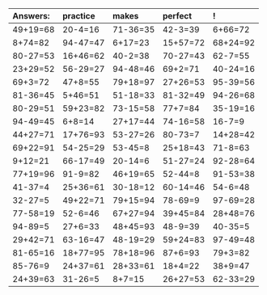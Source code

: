 | Answers: | practice | makes | perfect | ! |
| :--- | :--- | :--- | :--- | :--- |
| 49+19=68 | 20-4=16 | 71-36=35 | 42-3=39 | 6+66=72 | 
| 8+74=82 | 94-47=47 | 6+17=23 | 15+57=72 | 68+24=92 | 
| 80-27=53 | 16+46=62 | 40-2=38 | 70-27=43 | 62-7=55 | 
| 23+29=52 | 56-29=27 | 94-48=46 | 69+2=71 | 40-24=16 | 
| 69+3=72 | 47+8=55 | 79+18=97 | 27+26=53 | 95-39=56 | 
| 81-36=45 | 5+46=51 | 51-18=33 | 81-32=49 | 94-26=68 | 
| 80-29=51 | 59+23=82 | 73-15=58 | 77+7=84 | 35-19=16 | 
| 94-49=45 | 6+8=14 | 27+17=44 | 74-16=58 | 16-7=9 | 
| 44+27=71 | 17+76=93 | 53-27=26 | 80-73=7 | 14+28=42 | 
| 69+22=91 | 54-25=29 | 53-45=8 | 25+18=43 | 71-8=63 | 
| 9+12=21 | 66-17=49 | 20-14=6 | 51-27=24 | 92-28=64 | 
| 77+19=96 | 91-9=82 | 46+19=65 | 52-44=8 | 91-53=38 | 
| 41-37=4 | 25+36=61 | 30-18=12 | 60-14=46 | 54-6=48 | 
| 32-27=5 | 49+22=71 | 79+15=94 | 78-69=9 | 97-69=28 | 
| 77-58=19 | 52-6=46 | 67+27=94 | 39+45=84 | 28+48=76 | 
| 94-89=5 | 27+6=33 | 48+45=93 | 48-9=39 | 40-35=5 | 
| 29+42=71 | 63-16=47 | 48-19=29 | 59+24=83 | 97-49=48 | 
| 81-65=16 | 18+77=95 | 78+18=96 | 87+6=93 | 79+3=82 | 
| 85-76=9 | 24+37=61 | 28+33=61 | 18+4=22 | 38+9=47 | 
| 24+39=63 | 31-26=5 | 8+7=15 | 26+27=53 | 62-33=29 | 
